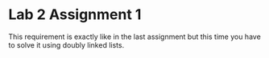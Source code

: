 # Lab 2 Assignment 1

This requirement is exactly like in the last assignment but this time you have to solve it using doubly linked lists.